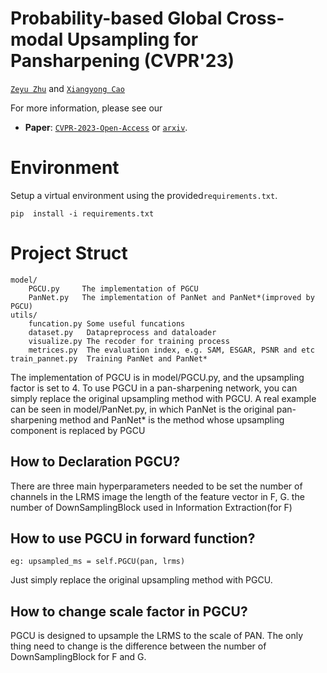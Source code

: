 # Probability-based Global Cross-modal Upsampling for Pansharpening (CVPR'23)

[`Zeyu Zhu`](zeyuzhu2077@gmail.com) and [`Xiangyong Cao`](https://gr.xjtu.edu.cn/en/web/caoxiangyong/home)


For more information, please see our 
- **Paper**: [`CVPR-2023-Open-Access`]() or [`arxiv`]().

# Environment
Setup a virtual environment using the provided``requirements.txt``.
```
pip  install -i requirements.txt
```

# Project Struct
    model/ 
        PGCU.py     The implementation of PGCU 
        PanNet.py   The implementation of PanNet and PanNet*(improved by PGCU)
    utils/
        funcation.py Some useful funcations
        dataset.py   Datapreprocess and dataloader
        visualize.py The recoder for training process
        metrices.py  The evaluation index, e.g. SAM, ESGAR, PSNR and etc
    train_pannet.py  Training PanNet and PanNet*


The implementation of PGCU is in model/PGCU.py, and the upsampling factor is set to 4. To use PGCU in a pan-sharpening network, you can simply replace the original upsampling method with PGCU. A real example can be seen in model/PanNet.py, in which PanNet is the original pan-sharpening method and PanNet* is the method whose upsampling component is replaced by PGCU
## How to Declaration PGCU?
There are three main hyperparameters needed to be set
    the number of channels in the LRMS image
    the length of the feature vector in F, G.
    the number of DownSamplingBlock used in Information Extraction(for F)
## How to use PGCU in forward function?
    eg: upsampled_ms = self.PGCU(pan, lrms)
Just simply replace the original upsampling method with PGCU.
## How to change scale factor in PGCU?
PGCU is designed to upsample the LRMS to the scale of PAN. The only thing need to change is the difference between the number of DownSamplingBlock for F and G.
        
